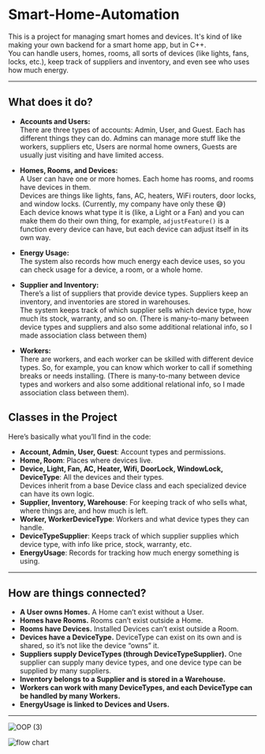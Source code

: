 # Smart-Home-Automation

This is a project for managing smart homes and devices. It's kind of like making your own backend for a smart home app, but in C++.  
You can handle users, homes, rooms, all sorts of devices (like lights, fans, locks, etc.), keep track of suppliers and inventory, and even see who uses how much energy.

---

## What does it do?

- **Accounts and Users:**  
  There are three types of accounts: Admin, User, and Guest. Each has different things they can do. Admins can manage more stuff like the workers, suppliers etc, Users are normal home owners, Guests are usually just visiting and have limited access.

- **Homes, Rooms, and Devices:**  
  A User can have one or more homes. Each home has rooms, and rooms have devices in them.  
  Devices are things like lights, fans, AC, heaters, WiFi routers, door locks, and window locks. (Currently, my company have only these :sweat_smile:)  
  Each device knows what type it is (like, a Light or a Fan) and you can make them do their own thing, for example, `adjustFeature()` is a function every device can have, but each device can adjust itself in its own way.
  
- **Energy Usage:**  
  The system also records how much energy each device uses, so you can check usage for a device, a room, or a whole home.

- **Supplier and Inventory:**  
  There’s a list of suppliers that provide device types. Suppliers keep an inventory, and inventories are stored in warehouses.  
  The system keeps track of which supplier sells which device type, how much its stock, warranty, and so on. (There is many-to-many between device types and suppliers and also some additional relational info, so I made association class between them)

- **Workers:**  
  There are workers, and each worker can be skilled with different device types. So, for example, you can know which worker to call if something breaks or needs installing. (There is many-to-many between device types and workers and also some additional relational info, so I made association class between them).

## Classes in the Project

Here’s basically what you’ll find in the code:

- **Account, Admin, User, Guest**: Account types and permissions.
- **Home, Room**: Places where devices live.
- **Device, Light, Fan, AC, Heater, Wifi, DoorLock, WindowLock, DeviceType**: All the devices and their types.  
  Devices inherit from a base Device class and each specialized device can have its own logic.
- **Supplier, Inventory, Warehouse**: For keeping track of who sells what, where things are, and how much is left.
- **Worker, WorkerDeviceType**: Workers and what device types they can handle.
- **DeviceTypeSupplier**: Keeps track of which supplier supplies which device type, with info like price, stock, warranty, etc.
- **EnergyUsage**: Records for tracking how much energy something is using.

---

## How are things connected?

- **A User owns Homes.** A Home can’t exist without a User.
- **Homes have Rooms.** Rooms can’t exist outside a Home.
- **Rooms have Devices.** Installed Devices can’t exist outside a Room.
- **Devices have a DeviceType.** DeviceType can exist on its own and is shared, so it’s not like the device “owns” it.
- **Suppliers supply DeviceTypes (through DeviceTypeSupplier).** One supplier can supply many device types, and one device type can be supplied by many suppliers.
- **Inventory belongs to a Supplier and is stored in a Warehouse.**
- **Workers can work with many DeviceTypes, and each DeviceType can be handled by many Workers.**
- **EnergyUsage is linked to Devices and Users.**

---

![OOP (3)](https://github.com/user-attachments/assets/3bbd1ba2-b864-4186-8350-fe636451df5a)

![flow chart](https://github.com/user-attachments/assets/dce77cde-bd21-4552-9a3b-60eb8c70b2e9)


